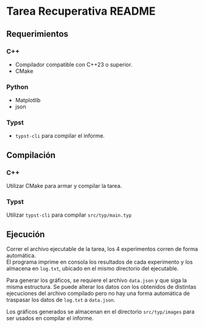 # Tarea Recuperativa README

## Requerimientos

### C++

- Compilador compatible con C++23 o superior.
- CMake

### Python

- Matplotlib
- json

### Typst

- `typst-cli` para compilar el informe.

## Compilación

### C++

Utilizar CMake para armar y compilar la tarea.

### Typst

Utilizar `typst-cli` para compilar `src/typ/main.typ`

## Ejecución

Correr el archivo ejecutable de la tarea, los 4 experimentos corren de forma automática.  
El programa imprime en consola los resultados de cada experimento y los almacena en `log.txt`, ubicado en el mismo directorio del ejecutable.

Para generar los gráficos, se requiere el archivo `data.json` y que siga la misma estructura. Se puede alterar los datos con los obtenidos de distintas ejecuciones del archivo compilado pero no hay una forma automática de traspasar los datos de `log.txt` a `data.json`.

Los gráficos generados se almacenan en el directorio `src/typ/images` para ser usados en compilar el informe.